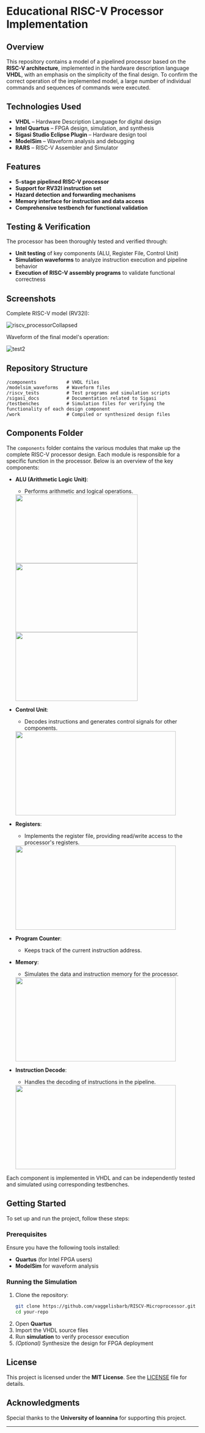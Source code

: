 # Educational RISC-V Processor Implementation  

## Overview
This repository contains a model of a pipelined processor based on the **RISC-V architecture**, implemented in the hardware description language **VHDL**, with an emphasis on the simplicity of the final design.
To confirm the correct operation of the implemented model, a large number of individual commands and sequences of commands were executed.

## Technologies Used  
- **VHDL** – Hardware Description Language for digital design  
- **Intel Quartus** – FPGA design, simulation, and synthesis
- **Sigasi Studio Eclipse Plugin** – Hardware design tool 
- **ModelSim** – Waveform analysis and debugging  
- **RARS** – RISC-V Assembler and Simulator 

## Features  
- **5-stage pipelined RISC-V processor**  
- **Support for RV32I instruction set**  
- **Hazard detection and forwarding mechanisms**  
- **Memory interface for instruction and data access**  
- **Comprehensive testbench for functional validation**  

## Testing & Verification  
The processor has been thoroughly tested and verified through:  
- **Unit testing** of key components (ALU, Register File, Control Unit)  
- **Simulation waveforms** to analyze instruction execution and pipeline behavior  
- **Execution of RISC-V assembly programs** to validate functional correctness  

## Screenshots  

Complete RISC-V model (RV32I):  

![riscv_processorCollapsed](https://github.com/user-attachments/assets/639215f8-6ce8-4b68-a552-2734b2b7a43d)

Waveform of the final model's operation:

![test2](https://github.com/user-attachments/assets/fcbdbaac-c437-4d6d-ac0b-569198e8c105)


## Repository Structure  
```
/components           # VHDL files
/modelsim_waveforms   # Waveform files
/riscv_tests          # Test programs and simulation scripts  
/sigasi_docs          # Documentation related to Sigasi
/testbenches          # Simulation files for verifying the functionality of each design component
/work                 # Compiled or synthesized design files
```

## Components Folder

The `components` folder contains the various modules that make up the complete RISC-V processor design. Each module is responsible for a specific function in the processor. Below is an overview of the key components:

- **ALU (Arithmetic Logic Unit)**: 
  - Performs arithmetic and logical operations.
  
  <img src="https://github.com/user-attachments/assets/8d2a670f-ffe9-4a88-b754-60d9738e7cbb" width="320" height="180"/> 
  <img src="https://github.com/user-attachments/assets/f7bd47fe-4e58-4832-816f-ef6602b34d97" width="320" height="180"/> 
  <img src="https://github.com/user-attachments/assets/ad8299d1-5101-43ae-9850-c8504408eb76" width="320" height="180"/>

- **Control Unit**: 
  - Decodes instructions and generates control signals for other components.
    
  <img src="https://github.com/user-attachments/assets/ef2e9506-254c-450c-a30c-99c99e6a1314" width="420" height="220"/>

- **Registers**: 
  - Implements the register file, providing read/write access to the processor's registers.
    
  <img src="https://github.com/user-attachments/assets/8917de86-70fc-4ca8-aa76-5ddc21582d72" width="420" height="220"/>

- **Program Counter**: 
  - Keeps track of the current instruction address.

- **Memory**: 
  - Simulates the data and instruction memory for the processor.
    
  <img src="https://github.com/user-attachments/assets/50ebc3e0-f160-4c1f-84aa-9290aa7c5a71" width="420" height="220"/>

- **Instruction Decode**: 
  - Handles the decoding of instructions in the pipeline.

  <img src="https://github.com/user-attachments/assets/69dc4108-1de2-4549-ac9b-2ace6a02df64" width="420" height="220"/>


Each component is implemented in VHDL and can be independently tested and simulated using corresponding testbenches.

## Getting Started  
To set up and run the project, follow these steps:  

### Prerequisites  
Ensure you have the following tools installed:  
- **Quartus** (for Intel FPGA users)  
- **ModelSim** for waveform analysis  

### Running the Simulation  
1. Clone the repository:  
   ```sh
   git clone https://github.com/vaggelisbarb/RISCV-Microprocessor.git
   cd your-repo
   ```
2. Open **Quartus**  
3. Import the VHDL source files  
4. Run **simulation** to verify processor execution  
5. *(Optional)* Synthesize the design for FPGA deployment  

## License  
This project is licensed under the **MIT License**. See the [LICENSE](LICENSE) file for details.  

## Acknowledgments  
Special thanks to the **University of Ioannina** for supporting this project.  

---

